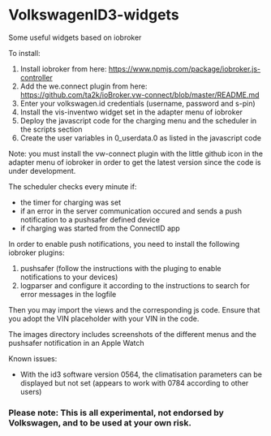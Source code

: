 # VolkswagenID3-widgets
Some useful widgets based on iobroker

To install:

1. Install iobroker from here: https://www.npmjs.com/package/iobroker.js-controller
2. Add the we.connect plugin from here: https://github.com/ta2k/ioBroker.vw-connect/blob/master/README.md
3. Enter your volkswagen.id credentials (username, password and s-pin)
4. Install the vis-inventwo widget set in the adapter menu of iobroker
5. Deploy the javascript code for the charging menu and the scheduler in the scripts section
6. Create the user variables in 0_userdata.0 as listed in the javascript code 

Note: you must install the vw-connect plugin with the little github icon in the adapter menu of iobroker in order to get the latest version since the code is under development.

The scheduler checks every minute if:
- the timer for charging was set
- if an error in the server communication occured and sends a push notification to a pushsafer defined device
- if charging was started from the ConnectID app

In order to enable push notifications, you need to install the following iobroker plugins:
1. pushsafer (follow the instructions with the pluging to enable notifications to your devices)
2. logparser and configure it according to the instructions to search for error messages in the logfile

Then you may import the views and the corresponding js code. 
Ensure that you adopt the VIN placeholder with your VIN in the code.

The images directory includes screenshots of the different menus and the pushsafer notification in an Apple Watch

Known issues:
- With the id3 software version 0564, the climatisation parameters can be displayed but not set (appears to work with 0784 according to other users)

### Please note: This is all experimental, not endorsed by Volkswagen, and to be used at your own risk.
